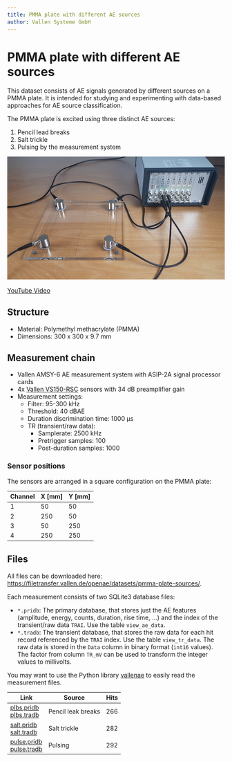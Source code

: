 ```yaml
---
title: PMMA plate with different AE sources
author: Vallen Systeme GmbH
---
```


# PMMA plate with different AE sources

This dataset consists of AE signals generated by different sources on a PMMA plate.
It is intended for studying and experimenting with data-based approaches for AE source classification.

The PMMA plate is excited using three distinct AE sources:

1. Pencil lead breaks
2. Salt trickle
3. Pulsing by the measurement system

![Measurement setup](setup.png)

[YouTube Video](https://www.youtube.com/watch?v=_dbjC0yPxEM)

## Structure

- Material: Polymethyl methacrylate (PMMA)
- Dimensions: 300 x 300 x 9.7 mm

## Measurement chain

- Vallen AMSY-6 AE measurement system with ASIP-2A signal processor cards
- 4x [Vallen VS150-RSC](https://www.vallen.de/sensors/integrated-preamplifier-sensors/vs150-rsc-2/) sensors with 34 dB preamplifier gain
- Measurement settings:
  - Filter: 95-300 kHz
  - Threshold: 40 dBAE
  - Duration discrimination time: 1000 µs
  - TR (transient/raw data):
    - Samplerate: 2500 kHz
    - Pretrigger samples: 100
    - Post-duration samples: 1000

### Sensor positions

The sensors are arranged in a square configuration on the PMMA plate:

| Channel | X [mm] | Y [mm] |
| ------- | ------ | ------ |
| 1       | 50     | 50     |
| 2       | 250    | 50     |
| 3       | 50     | 250    |
| 4       | 250    | 250    |

## Files

All files can be downloaded here: https://filetransfer.vallen.de/openae/datasets/pmma-plate-sources/.

Each measurement consists of two SQLite3 database files:

- `*.pridb`: The primary database, that stores just the AE features (amplitude, energy, counts, duration, rise time, ...) and the index of the transient/raw data `TRAI`. Use the table `view_ae_data`.
- `*.tradb`: The transient database, that stores the raw data for each hit record referenced by the `TRAI` index. Use the table `view_tr_data`. The raw data is stored in the `Data` column in binary format (`int16` values). The factor from column `TR_mV` can be used to transform the integer values to millivolts.

You may want to use the Python library [vallenae](https://github.com/vallen-systems/vallenae) to easily read the measurement files.


| Link                            | Source             | Hits |
| ------------------------------- | ------------------ | ---- |
| [plbs.pridb]<br/>[plbs.tradb]   | Pencil leak breaks | 266  |
| [salt.pridb]<br/>[salt.tradb]   | Salt trickle       | 282  |
| [pulse.pridb]<br/>[pulse.tradb] | Pulsing            | 292  |

[plbs.pridb]: https://filetransfer.vallen.de/openae/datasets/pmma-plate-sources/plbs.pridb
[plbs.tradb]: https://filetransfer.vallen.de/openae/datasets/pmma-plate-sources/plbs.tradb
[salt.pridb]: https://filetransfer.vallen.de/openae/datasets/pmma-plate-sources/salt.pridb
[salt.tradb]: https://filetransfer.vallen.de/openae/datasets/pmma-plate-sources/salt.tradb
[pulse.pridb]: https://filetransfer.vallen.de/openae/datasets/pmma-plate-sources/pulse.pridb
[pulse.tradb]: https://filetransfer.vallen.de/openae/datasets/pmma-plate-sources/pulse.tradb

